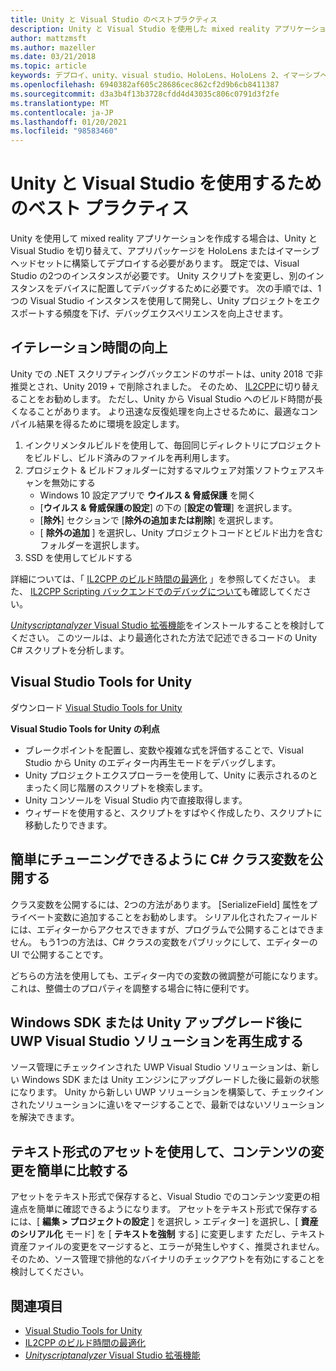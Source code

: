 ```yaml
---
title: Unity と Visual Studio のベストプラクティス
description: Unity と Visual Studio を使用した mixed reality アプリケーションの作成のワークフローを効率化するためのヒントとテクニックです。
author: mattzmsft
ms.author: mazeller
ms.date: 03/21/2018
ms.topic: article
keywords: デプロイ、unity、visual studio、HoloLens、HoloLens 2、イマーシブヘッドセット、ベストプラクティス、mixed reality ヘッドセット、windows mixed reality ヘッドセット、virtual reality ヘッドセット、UWP、Visual Studio Tools、Windows SDK
ms.openlocfilehash: 6940382af605c28686cec862cf2d9b6cb8411387
ms.sourcegitcommit: d3a3b4f13b3728cfdd4d43035c806c0791d3f2fe
ms.translationtype: MT
ms.contentlocale: ja-JP
ms.lasthandoff: 01/20/2021
ms.locfileid: "98583460"
---
```

# <a name="best-practices-for-working-with-unity-and-visual-studio"></a>Unity と Visual Studio を使用するためのベスト プラクティス

Unity を使用して mixed reality アプリケーションを作成する場合は、Unity と Visual Studio を切り替えて、アプリパッケージを HoloLens またはイマーシブヘッドセットに構築してデプロイする必要があります。 既定では、Visual Studio の2つのインスタンスが必要です。 Unity スクリプトを変更し、別のインスタンスをデバイスに配置してデバッグするために必要です。 次の手順では、1つの Visual Studio インスタンスを使用して開発し、Unity プロジェクトをエクスポートする頻度を下げ、デバッグエクスペリエンスを向上させます。

## <a name="improving-iteration-time"></a>イテレーション時間の向上

Unity での .NET スクリプティングバックエンドのサポートは、unity 2018 で非推奨とされ、Unity 2019 + で削除されました。 そのため、 [IL2CPP](https://docs.unity3d.com/Manual/IL2CPP.html)に切り替えることをお勧めします。 ただし、Unity から Visual Studio へのビルド時間が長くなることがあります。 より迅速な反復処理を向上させるために、最適なコンパイル結果を得るために環境を設定します。

1) インクリメンタルビルドを使用して、毎回同じディレクトリにプロジェクトをビルドし、ビルド済みのファイルを再利用します。
2) プロジェクト & ビルドフォルダーに対するマルウェア対策ソフトウェアスキャンを無効にする
   - Windows 10 設定アプリで **ウイルス & 脅威保護** を開く
   - [**ウイルス & 脅威保護の設定**] の下の [**設定の管理**] を選択します。
   - [**除外**] セクションで [**除外の追加または削除**] を選択します。
   - [ **除外の追加** ] を選択し、Unity プロジェクトコードとビルド出力を含むフォルダーを選択します。
3) SSD を使用してビルドする

詳細については、「 [IL2CPP のビルド時間の最適化](https://docs.unity3d.com/Manual/IL2CPP-OptimizingBuildTimes.html) 」を参照してください。 また、 [IL2CPP Scripting バックエンドでのデバッグについて](https://docs.unity3d.com/Manual/windowsstore-debugging-il2cpp.html)も確認してください。

[ *Unityscriptanalyzer* Visual Studio 拡張機能](https://github.com/Microsoft/MixedRealityCompanionKit/tree/master/UnityScriptAnalyzer)をインストールすることを検討してください。 このツールは、より最適化された方法で記述できるコードの Unity C# スクリプトを分析します。

## <a name="visual-studio-tools-for-unity"></a>Visual Studio Tools for Unity

ダウンロード [Visual Studio Tools for Unity](/visualstudio/cross-platform/getting-started-with-visual-studio-tools-for-unity)

**Visual Studio Tools for Unity の利点**
* ブレークポイントを配置し、変数や複雑な式を評価することで、Visual Studio から Unity のエディター内再生モードをデバッグします。
* Unity プロジェクトエクスプローラーを使用して、Unity に表示されるのとまったく同じ階層のスクリプトを検索します。
* Unity コンソールを Visual Studio 内で直接取得します。
* ウィザードを使用すると、スクリプトをすばやく作成したり、スクリプトに移動したりできます。

## <a name="expose-c-class-variables-for-easy-tuning"></a>簡単にチューニングできるように C# クラス変数を公開する

クラス変数を公開するには、2つの方法があります。 [SerializeField] 属性をプライベート変数に追加することをお勧めします。 シリアル化されたフィールドには、エディターからアクセスできますが、プログラムで公開することはできません。  もう1つの方法は、C# クラスの変数をパブリックにして、エディターの UI で公開することです。 

どちらの方法を使用しても、エディター内での変数の微調整が可能になります。これは、整備士のプロパティを調整する場合に特に便利です。

## <a name="regenerate-uwp-visual-studio-solutions-after-windows-sdk-or-unity-upgrade"></a>Windows SDK または Unity アップグレード後に UWP Visual Studio ソリューションを再生成する

ソース管理にチェックインされた UWP Visual Studio ソリューションは、新しい Windows SDK または Unity エンジンにアップグレードした後に最新の状態になります。 Unity から新しい UWP ソリューションを構築して、チェックインされたソリューションに違いをマージすることで、最新ではないソリューションを解決できます。

## <a name="use-text-format-assets-for-easy-comparison-of-content-changes"></a>テキスト形式のアセットを使用して、コンテンツの変更を簡単に比較する

アセットをテキスト形式で保存すると、Visual Studio でのコンテンツ変更の相違点を簡単に確認できるようになります。 アセットをテキスト形式で保存するには、[ **編集 > プロジェクトの設定** ] を選択し > エディター] を選択し、[ **資産のシリアル化** モード] を [ **テキストを強制** する] に変更します ただし、テキスト資産ファイルの変更をマージすると、エラーが発生しやすく、推奨されません。そのため、ソース管理で排他的なバイナリのチェックアウトを有効にすることを検討してください。

## <a name="see-also"></a>関連項目
- [Visual Studio Tools for Unity](https://visualstudiogallery.msdn.microsoft.com/8d26236e-4a64-4d64-8486-7df95156aba9)
- [IL2CPP のビルド時間の最適化](https://docs.unity3d.com/Manual/IL2CPP-OptimizingBuildTimes.html)
- [*Unityscriptanalyzer* Visual Studio 拡張機能](https://github.com/Microsoft/MixedRealityCompanionKit/tree/master/UnityScriptAnalyzer)